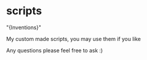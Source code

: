 # scripts

"{Inventions}"

My custom made scripts, you may use them if you like

Any questions please feel free to ask :) 
